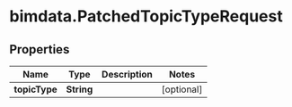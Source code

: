 # bimdata.PatchedTopicTypeRequest

## Properties

Name | Type | Description | Notes
------------ | ------------- | ------------- | -------------
**topicType** | **String** |  | [optional] 


